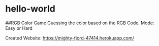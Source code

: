 # hello-world
##RGB Color Game
Guessing the color based on the RGB Code.
Mode: Easy or Hard

Created Website: https://mighty-fjord-47414.herokuapp.com/

